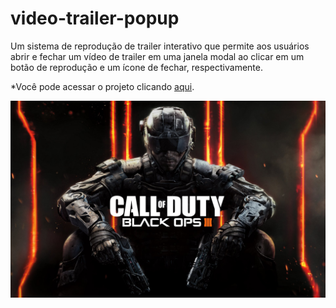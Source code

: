 # video-trailer-popup
Um sistema de reprodução de trailer interativo que permite aos usuários abrir e fechar um vídeo de trailer em uma janela modal ao clicar em um botão de reprodução e um ícone de fechar, respectivamente.

*Você pode acessar o projeto clicando <a href="https://video-trailer-popup-production.up.railway.app/">aqui</a>.</p>

![AVISO!](https://github.com/Rafael-Lee1/video-trailer-popup/blob/5fc862937b768b98b8d8ffa3605aa1656290fade/thumb-1920-597965.jpg)
